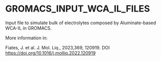 # GROMACS_INPUT_WCA_IL_FILES

Input file to simulate bulk of electrolytes composed by Aluminate-based WCA-IL in GROMACS.

More information in:

Fiates, J. et al. J. Mol. Liq., 2023,369, 120919. DOI https://doi.org/10.1016/j.molliq.2022.120919
